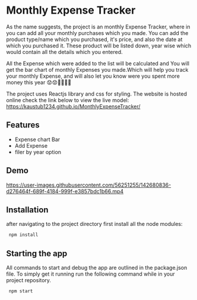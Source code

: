 
# Monthly Expense Tracker

As the name suggests, the project is an monthly Expense Tracker, where in 
you can add all your monthly purchases which you made. You can add the product type/name which you purchased, it's price, and also the date at which you purchased it.
These product will be listed down, year wise which would contain all the details which you entered. 

All the Expense which were added to the list will be calculated and You will get the bar chart of monthly Expenses you made.Which will help you track your monthly Expense, and will also let you know were you spent more money this year 😟😟🤑🤑💵💵

The project uses Reactjs library and css for styling.
The website is hosted online check the link below to view the live model:
https://kaustub1234.github.io/MonthlyExpenseTracker/

## Features

- Expense chart Bar
- Add Expense
- filer by year option


## Demo

https://user-images.githubusercontent.com/56251255/142680836-d276464f-689f-4184-999f-e3857bdc1b66.mp4
## Installation

after navigating to the project directory first install all the node modules:

```bash
 npm install 

```
    
## Starting the app

All commands to start and debug the app are outlined in the package.json file. To simply get it running run the following command while in your project repository.

```bash
 npm start

```
